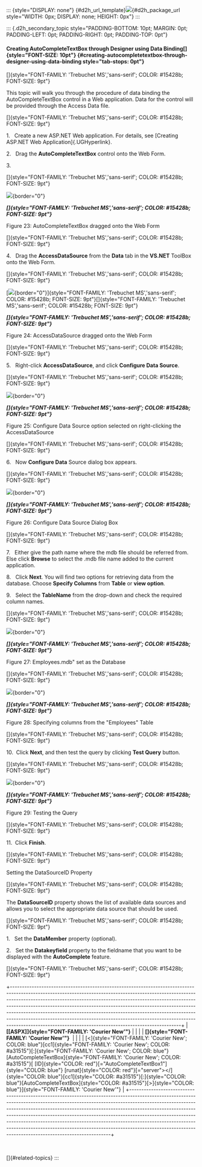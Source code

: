 ::: {style="DISPLAY: none"}
[](ms-xhelp:///?Id=d2h_url_template){#d2h_url_template}![](!package_url!){#d2h_package_url style="WIDTH: 0px; DISPLAY: none; HEIGHT: 0px"}
:::

::: {.d2h_secondary_topic style="PADDING-BOTTOM: 10pt; MARGIN: 0pt; PADDING-LEFT: 0pt; PADDING-RIGHT: 0pt; PADDING-TOP: 0pt"}
#### Creating AutoCompleteTextBox through Designer using Data Binding[]{style="FONT-SIZE: 10pt"} {#creating-autocompletetextbox-through-designer-using-data-binding style="tab-stops: 0pt"}

[]{style="FONT-FAMILY: 'Trebuchet MS','sans-serif'; COLOR: #15428b; FONT-SIZE: 9pt"} 

This topic will walk you through the procedure of data binding the AutoCompleteTextBox control in a Web application. Data for the control will be provided through the Access Data file.

[]{style="FONT-FAMILY: 'Trebuchet MS','sans-serif'; COLOR: #15428b; FONT-SIZE: 9pt"} 

1.   Create a new ASP.NET Web application. For details, see [Creating ASP.NET Web Application]{.UGHyperlink}.

2.   Drag the **AutoCompleteTextBox** control onto the Web Form.

3.      

[]{style="FONT-FAMILY: 'Trebuchet MS','sans-serif'; COLOR: #15428b; FONT-SIZE: 9pt"} 

![](ImagesExt/image72_29.jpg){border="0"}

***[]{style="FONT-FAMILY: 'Trebuchet MS','sans-serif'; COLOR: #15428b; FONT-SIZE: 9pt"}*** 

Figure 23: AutoCompleteTextBox dragged onto the Web Form

[]{style="FONT-FAMILY: 'Trebuchet MS','sans-serif'; COLOR: #15428b; FONT-SIZE: 9pt"} 

4.   Drag the **AccessDataSource** from the **Data** tab in the **VS.NET** ToolBox onto the Web Form.

[]{style="FONT-FAMILY: 'Trebuchet MS','sans-serif'; COLOR: #15428b; FONT-SIZE: 9pt"} 

[![](ImagesExt/image72_30.jpg){border="0"}]{style="FONT-FAMILY: 'Trebuchet MS','sans-serif'; COLOR: #15428b; FONT-SIZE: 9pt"}[]{style="FONT-FAMILY: 'Trebuchet MS','sans-serif'; COLOR: #15428b; FONT-SIZE: 9pt"}

***[]{style="FONT-FAMILY: 'Trebuchet MS','sans-serif'; COLOR: #15428b; FONT-SIZE: 9pt"}*** 

Figure 24: AccessDataSource dragged onto the Web Form

[]{style="FONT-FAMILY: 'Trebuchet MS','sans-serif'; COLOR: #15428b; FONT-SIZE: 9pt"} 

5.   Right-click **AccessDataSource**, and click **Configure Data Source**.

[]{style="FONT-FAMILY: 'Trebuchet MS','sans-serif'; COLOR: #15428b; FONT-SIZE: 9pt"} 

![](ImagesExt/image72_31.jpg){border="0"}

***[]{style="FONT-FAMILY: 'Trebuchet MS','sans-serif'; COLOR: #15428b; FONT-SIZE: 9pt"}*** 

Figure 25: Configure Data Source option selected on right-clicking the AccessDataSource

[]{style="FONT-FAMILY: 'Trebuchet MS','sans-serif'; COLOR: #15428b; FONT-SIZE: 9pt"} 

6.   Now **Configure Data** Source dialog box appears.

[]{style="FONT-FAMILY: 'Trebuchet MS','sans-serif'; COLOR: #15428b; FONT-SIZE: 9pt"} 

![](ImagesExt/image72_32.jpg){border="0"}

***[]{style="FONT-FAMILY: 'Trebuchet MS','sans-serif'; COLOR: #15428b; FONT-SIZE: 9pt"}*** 

Figure 26: Configure Data Source Dialog Box

[]{style="FONT-FAMILY: 'Trebuchet MS','sans-serif'; COLOR: #15428b; FONT-SIZE: 9pt"} 

7.   Either give the path name where the mdb file should be referred from. Else click **Browse** to select the .mdb file name added to the current application.

8.   Click **Next**. You will find two options for retrieving data from the database. Choose **Specify Columns** from **Table** or **view option**.

9.   Select the **TableName** from the drop-down and check the required column names.

[]{style="FONT-FAMILY: 'Trebuchet MS','sans-serif'; COLOR: #15428b; FONT-SIZE: 9pt"} 

![](ImagesExt/image72_33.jpg){border="0"}

***[]{style="FONT-FAMILY: 'Trebuchet MS','sans-serif'; COLOR: #15428b; FONT-SIZE: 9pt"}*** 

Figure 27: Employees.mdb\" set as the Database

[]{style="FONT-FAMILY: 'Trebuchet MS','sans-serif'; COLOR: #15428b; FONT-SIZE: 9pt"} 

![](ImagesExt/image72_34.jpg){border="0"}

***[]{style="FONT-FAMILY: 'Trebuchet MS','sans-serif'; COLOR: #15428b; FONT-SIZE: 9pt"}*** 

Figure 28: Specifying columns from the \"Employees\" Table

[]{style="FONT-FAMILY: 'Trebuchet MS','sans-serif'; COLOR: #15428b; FONT-SIZE: 9pt"} 

10.  Click **Next**, and then test the query by clicking **Test Query** button.

[]{style="FONT-FAMILY: 'Trebuchet MS','sans-serif'; COLOR: #15428b; FONT-SIZE: 9pt"} 

![](ImagesExt/image72_35.jpg){border="0"}

***[]{style="FONT-FAMILY: 'Trebuchet MS','sans-serif'; COLOR: #15428b; FONT-SIZE: 9pt"}*** 

Figure 29: Testing the Query

[]{style="FONT-FAMILY: 'Trebuchet MS','sans-serif'; COLOR: #15428b; FONT-SIZE: 9pt"} 

11.  Click **Finish**.

[]{style="FONT-FAMILY: 'Trebuchet MS','sans-serif'; COLOR: #15428b; FONT-SIZE: 9pt"} 

Setting the DataSourceID Property

[]{style="FONT-FAMILY: 'Trebuchet MS','sans-serif'; COLOR: #15428b; FONT-SIZE: 9pt"} 

The **DataSourceID** property shows the list of available data sources and allows you to select the appropriate data source that should be used.

[]{style="FONT-FAMILY: 'Trebuchet MS','sans-serif'; COLOR: #15428b; FONT-SIZE: 9pt"} 

1.   Set the **DataMember** property (optional).

2.   Set the **Datakeyfield** property to the fieldname that you want to be displayed with the **AutoComplete** feature.

[]{style="FONT-FAMILY: 'Trebuchet MS','sans-serif'; COLOR: #15428b; FONT-SIZE: 9pt"} 

+----------------------------------------------------------------------------------------------------------------------------------------------------------------------------------------------------------------------------------------------------------------------------------------------------------------------------------------------------------------------------------------------------------------------------------------------------------------------------------------------------------------------------------------------------------+
| **[\[ASPX\]]{style="FONT-FAMILY: 'Courier New'"}**                                                                                                                                                                                                                                                                                                                                                                                                                                                                                                       |
|                                                                                                                                                                                                                                                                                                                                                                                                                                                                                                                                                          |
| **[]{style="FONT-FAMILY: 'Courier New'"}**                                                                                                                                                                                                                                                                                                                                                                                                                                                                                                               |
|                                                                                                                                                                                                                                                                                                                                                                                                                                                                                                                                                          |
| [\<]{style="FONT-FAMILY: 'Courier New'; COLOR: blue"}[cc1]{style="FONT-FAMILY: 'Courier New'; COLOR: #a31515"}[:]{style="FONT-FAMILY: 'Courier New'; COLOR: blue"}[AutoCompleteTextBox]{style="FONT-FAMILY: 'Courier New'; COLOR: #a31515"}[ [ID]{style="COLOR: red"}[=\"AutoCompleteTextBox1\"]{style="COLOR: blue"} [runat]{style="COLOR: red"}[=\"server\"\>\</]{style="COLOR: blue"}[cc1]{style="COLOR: #a31515"}[:]{style="COLOR: blue"}[AutoCompleteTextBox]{style="COLOR: #a31515"}[\>]{style="COLOR: blue"}]{style="FONT-FAMILY: 'Courier New'"} |
+----------------------------------------------------------------------------------------------------------------------------------------------------------------------------------------------------------------------------------------------------------------------------------------------------------------------------------------------------------------------------------------------------------------------------------------------------------------------------------------------------------------------------------------------------------+

 

[]{#related-topics}
:::
